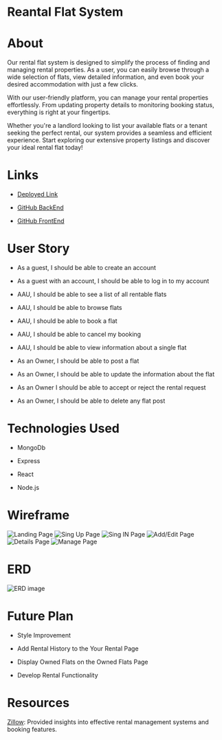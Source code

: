 # Reantal Flat System

# About

Our rental flat system is designed to simplify the process of finding and managing rental properties. As a user, you can easily browse through a wide selection of flats, view detailed information, and even book your desired accommodation with just a few clicks.

With our user-friendly platform, you can manage your rental properties effortlessly. From updating property details to monitoring booking status, everything is right at your fingertips.

Whether you're a landlord looking to list your available flats or a tenant seeking the perfect rental, our system provides a seamless and efficient experience. Start exploring our extensive property listings and discover your ideal rental flat today!

# Links

- [Deployed Link](https://rental-flat-system-front-end.vercel.app/flat)

- [GitHub BackEnd](https://github.com/alorabi5/rental-flat-system-back-end)

- [GitHub FrontEnd](https://github.com/alorabi5/rental-flat-system-frontEnd)

# User Story

- As a guest, I should be able to create an account

- As a guest with an account, I should be able to log in to my account

- AAU, I should be able to see a list of all rentable flats

- AAU, I should be able to browse flats

- AAU, I should be able to book a flat

- AAU, I should be able to cancel my booking

- AAU, I should be able to view information about a single flat

- As an Owner, I should be able to post a flat

- As an Owner, I should be able to update the information about the flat

- As an Owner I should be able to accept or reject the rental request

- As an Owner, I should be able to delete any flat post

# Technologies Used

- MongoDb

- Express

- React

- Node.js

# Wireframe

![Landing Page](https://i.ibb.co/0sbm3VT/1.png)
![Sing Up Page](https://i.ibb.co/3BNb0mx/2.png)
![Sing IN Page](https://i.ibb.co/28872WS/3.png)
![Add/Edit Page](https://i.ibb.co/wcn0gKj/7.png)
![Details Page](https://i.ibb.co/rMQT1n9/5.png)
![Manage Page](https://i.ibb.co/8Y9YdNs/4.png)


# ERD

![ERD image](https://i.imgur.com/pB35tsf.jpeg)

#  Future Plan

- Style Improvement

- Add Rental History to the Your Rental Page

- Display Owned Flats on the Owned Flats Page

- Develop Rental Functionality

# Resources

[Zillow](https://www.zillow.com): Provided insights into effective rental management systems and booking features.